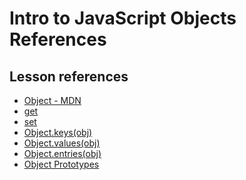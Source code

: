 <h1>
  <span class="headline">Intro to JavaScript Objects</span>
  <span class="subhead">References</span>
</h1>

## Lesson references

- [Object - MDN](https://developer.mozilla.org/en-US/docs/Web/JavaScript/Reference/Global_Objects/Object)
- [get](https://developer.mozilla.org/en-US/docs/Web/JavaScript/Reference/Functions/get)
- [set](https://developer.mozilla.org/en-US/docs/Web/JavaScript/Reference/Global_Objects/Set)
- [Object.keys(obj)](https://developer.mozilla.org/en-US/docs/Web/JavaScript/Reference/Global_Objects/Object/keys)
- [Object.values(obj)](https://developer.mozilla.org/en-US/docs/Web/JavaScript/Reference/Global_objects/Object/values)
- [Object.entries(obj)](https://developer.mozilla.org/en-US/docs/Web/JavaScript/Reference/Global_Objects/Object/entries)
- [Object Prototypes](https://developer.mozilla.org/en-US/docs/Learn/JavaScript/Objects/Object_prototypes)